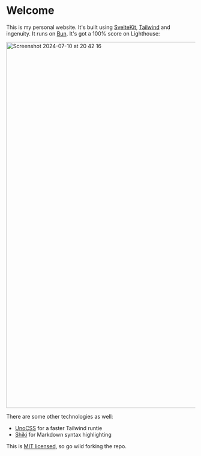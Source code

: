 # Welcome

This is my personal website. It's built using [SvelteKit](https://kit.svelte.dev/), [Tailwind](https://tailwindcss.com/) and ingenuity. It runs on [Bun](https://bun.sh). It's got a 100% score on Lighthouse:

<img width="972" alt="Screenshot 2024-07-10 at 20 42 16" src="https://github.com/rohannair/rohan.ai/assets/3764902/2ce484e4-8f7a-4a05-bb4f-85ddc6c4a671">

There are some other technologies as well:
* [UnoCSS](https://unocss.dev/) for a faster Tailwind runtie
* [Shiki](https://shiki.style/) for Markdown syntax highlighting

This is [MIT licensed](https://github.com/rohannair/rohan.ai/blob/master/LICENSE), so go wild forking the repo.